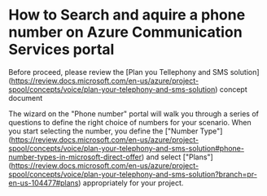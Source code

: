 # How to Search and aquire a phone number on Azure Communication Services portal

Before proceed, please review the [Plan you Tellephony and SMS solution] (https://review.docs.microsoft.com/en-us/azure/project-spool/concepts/voice/plan-your-telephony-and-sms-solution) concept document

The wizard on the "Phone number" portal will walk you through a series of questions to define the right choice of numbers for your scenario.
When you start selecting the number, you define the ["Number Type"] (https://review.docs.microsoft.com/en-us/azure/project-spool/concepts/voice/plan-your-telephony-and-sms-solution#phone-number-types-in-microsoft-direct-offer) and select ["Plans"] (https://review.docs.microsoft.com/en-us/azure/project-spool/concepts/voice/plan-your-telephony-and-sms-solution?branch=pr-en-us-104477#plans) appropriately for your project.
